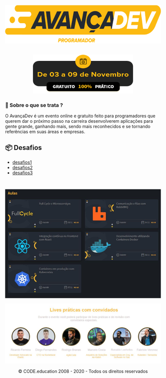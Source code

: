 <h1 align="center">
    <img width="609" height="123" src="https://github.com/trainningjava/avancadev/blob/main/public/assets/images/fullcycle_avancadev_amarelo_tagline.png?raw=true">
</h1>

<h2 align="center">
    <img width="324" height="125" src="https://github.com/trainningjava/avancadev/blob/main/public/assets/images/data-evento.png?raw=true">
</h2>

### 🤔 Sobre o que se trata ? 
O AvançaDev é um evento online e gratuito feito para programadores que querem dar o próximo passo na carreira desenvolverem 
aplicações para gente grande, ganhando mais, sendo mais reconhecidos e se tornando referências em suas áreas e empresas.

## :package: Desafios

- [desafios1](https://github.com/trainningjava/avancadev/tree/main/microsservicos-aula-1)
- [desafios2](https://github.com/trainningjava/avancadev/tree/main/filas-aula-2)
- [desafios3](https://github.com/trainningjava/avancadev/tree/main/docker-aula-4)

<br />
<p align="center">
<img width="800" src="https://github.com/trainningjava/avancadev/blob/main/public/assets/images/Aulas.JPG?raw=true">
</p>

<p align="center">
<img width="800" src="https://github.com/trainningjava/avancadev/blob/main/public/assets/images/Lives.JPG?raw=true">
</p>

<p align="center">
© CODE.education 2008 - 2020 - Todos os direitos reservados
</p>
